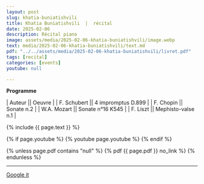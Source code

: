 ```yaml
---
layout: post
slug: khatia-buniatishvili
title: Khatia Buniatishvili  |  récital
date: 2025-02-06
description: Récital piano
image: assets/media/2025-02-06-khatia-buniatishvili/image.webp
text: media/2025-02-06-khatia-buniatishvili/text.md
pdf: "../../assets/media/2025-02-06-khatia-buniatishvili/livret.pdf"
tags: [recital]
categories: [events]
youtube: null

---
```


**Programme** | Auteur || Oeuvre || F. Schubert || 4 impromptus D.899 || F. Chopin || Sonate n.2 || W.A. Mozart || Sonate n°16 K545 || F. Liszt || Mephisto-valse n.1 |

{% include  {{ page.text }} %}



{% if page.youtube %}
  {% youtube page.youtube %}
{% endif %}

{% unless page.pdf contains "null" %}
  {% pdf {{ page.pdf }} no_link %}
{% endunless %}

---

<div>
    <p style="text-align: left;"> <a href="https://www.google.com/search?q=Khatia+Buniatishvili+récital+Récital+piano+2025-02-06" target="_blank">Google it</a> </p>
</div>

